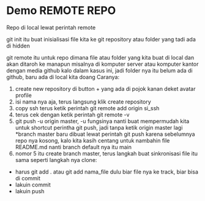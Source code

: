 # Demo REMOTE REPO

Repo di local lewat perintah remote

git init itu buat inisialisasi file kita ke git repository atau folder yang tadi ada di hidden

git remote itu untuk repo dimana file atau folder yang kita buat di local dan akan ditaroh ke manapun misalnya di komputer server atau komputer kantor dengan media github kalo dalam kasus ini, jadi folder nya itu belum ada di github, baru ada di local kita doang
Caranya:
1. create new repository di button + yang ada di pojok kanan deket avatar profile
2. isi nama nya aja, terus langsung klik create repository
3. copy ssh terus ketik perintah git remote add origin si_ssh 
4. terus cek dengan ketik perintah git remote -v
5. git push -u origin master, -u fungsinya nanti buat mempermudah kita untuk shortcut perintha git push, jadi tanpa ketik origin master lagi
*branch master baru dibuat lewat perintah git push karena sebelumnya repo nya kosong, kalo kita kasih centang untuk nambahin file README.md nanti branch default nya itu main
6. nomor 5 itu create branch master, terus langkah buat sinkronisasi file itu sama seperti langkah nya clone:
- harus git add . atau git add nama_file dulu biar file nya ke track, biar bisa di commit
- lakuin commit
- lakuin push